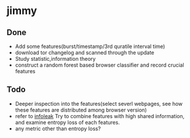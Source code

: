 # jimmy

## Done

- Add some features(burst/timestamp/3rd quratile interval time)
- download tor changelog and scanned through the update
- Study statistic,information theory
- construct a random forest based browser classifier and record crucial features

## Todo

- Deeper inspection into the features(select severl webpages, see how these features are distributed among browser version)
- refer to [infoleak](https://drive.google.com/file/d/1xT9s839xjn7UYomQn9ACRMfrTnpcChx0/view?usp=sharing) Try to combine features with high shared information, and examine entropy loss of each features.
- any metric other than entropy loss?

